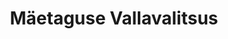---
title: Mäetaguse Vallavalitsus
description: Mäetaguse Vallavalitsus
maintainer_name: No details supplied
maintainer_email: ''
---